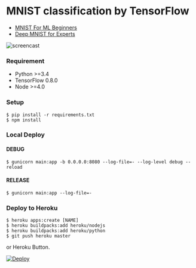 # MNIST classification by TensorFlow #

- [MNIST For ML Beginners](http://tensorflow.org/tutorials/mnist/beginners/index.md)
- [Deep MNIST for Experts](http://tensorflow.org/tutorials/mnist/pros/index.md)

![screencast](https://cloud.githubusercontent.com/assets/80381/11339453/f04f885e-923c-11e5-8845-33c16978c54d.gif)

### Requirement ###

- Python >=3.4
 - TensorFlow 0.8.0
- Node >=4.0

### Setup ###

    $ pip install -r requirements.txt
    $ npm install

### Local Deploy ###

#### DEBUG ####
    $ gunicorn main:app -b 0.0.0.0:8080 --log-file=- --log-level debug --reload

#### RELEASE ####
    $ gunicorn main:app --log-file=-

### Deploy to Heroku ###

    $ heroku apps:create [NAME]
    $ heroku buildpacks:add heroku/nodejs
    $ heroku buildpacks:add heroku/python
    $ git push heroku master

or Heroku Button.

[![Deploy](https://www.herokucdn.com/deploy/button.svg)](https://heroku.com/deploy)
